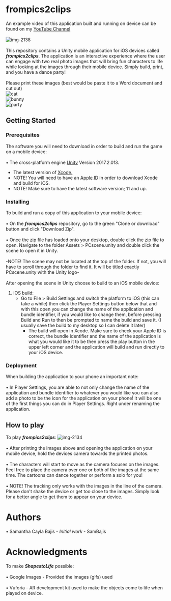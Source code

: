 # frompics2clips
An example video of this application built and running on device can be found on my [YouTube Channel](https://youtu.be/nUMD4lBmExw "Youtube")
<br />
<br /> ![img-2138](https://user-images.githubusercontent.com/35173600/39320547-71c1cdc4-4952-11e8-9eb4-ab2b09fbc74b.png)
<br />
<br /> This repository contains a Unity mobile application for iOS devices called **_frompics2clips_**. The application is an interactive experience where the user can engage with two real photo images that will bring fun characters to life while looking at the images through their mobile device. Simply build, print, and you have a dance party!
<br />
<br /> Please print these images (best would be paste it to a Word document and cut out)
<br /> ![cat](https://user-images.githubusercontent.com/35173600/39192915-4cecf650-47a8-11e8-8c73-e3369833939e.jpg)
<br /> ![bunny](https://user-images.githubusercontent.com/35173600/39192593-80afabaa-47a7-11e8-92bc-cd3331ddbcdd.jpeg)
<br /> ![party](https://user-images.githubusercontent.com/35173600/39320647-bcb54090-4952-11e8-9402-6ac9e43de6e9.jpg)

## Getting Started

### Prerequisites
The software you will need to download in order to build and run the game on a mobile device:
<br /> 
<br /> • The cross-platform engine [Unity](https://unity3d.com/unity/whats-new/unity-2017.2.0 "Unity 3D download") Version 2017.2.0f3.
<br />
- The latest version of [Xcode.](https://developer.apple.com/download/ "Xcode 9.3 Beta")
- NOTE! You will need to have an [Apple ID](https://appleid.apple.com/account#!&page=create "Developer Account") in order to download Xcode and build for iOS.
- NOTE! Make sure to have the latest software version; 11 and up.

### Installing
To build and run a copy of this application to your mobile device:
<br />
<br /> • On the **_frompics2clips_** repository, go to the green "Clone or download" button and click "Download Zip".
<br />
<br /> • Once the zip file has loaded onto your desktop, double click the zip file to open. Navigate to the folder Assets > PCscene.unity and double click the scene to open it in Unity.
<br />
<br /> -NOTE! The scene may not be located at the top of the folder. If not, you will have to scroll through the folder to find it. It will be titled exactly PCscene.unity with the Unity logo-
<br />
<br /> After opening the scene in Unity choose to build to an iOS mobile device:
<br />
1. iOS build:
   - Go to File > Build Settings and switch the platform to iOS (this can take a while) then click the Player Settings button below that and with this open you can change the name of the application and bundle identifier, if you would like to change them, before pressing Build and Run to then be prompted to name the build and save it. (I usually save the build to my desktop so I can delete it later) 
     - The build will open in Xcode. Make sure to check your Apple ID is correct, the bundle identifier and the name of the application is what you would like it to be then press the play button in the upper left corner and the application will build and run directly to your iOS device.

### Deployment
When building the application to your phone an important note:
<br />
<br /> • In Player Settings, you are able to not only change the name of the application and bundle identifier to whatever you would like you can also add a photo to be the icon for the application on your phone! It will be one of the first things you can do in Player Settings. Right under renaming the application.

## How to play
To play **_frompics2clips_**:
![img-2134](https://user-images.githubusercontent.com/35173600/39192998-8b2de0a0-47a8-11e8-97c9-bd096da81d24.png)
<br />
<br /> • After printing the images above and opening the application on your mobile device, hold the devices camera towards the printed photos. 
<br />
<br /> • The characters will start to move as the camera focuses on the images. Feel free to place the camera over one or both of the images at the same time. The cartoons can dance together or perform a solo for you!
<br />
<br /> • NOTE! The tracking only works with the images in the line of the camera. Please don't shake the device or get too close to the images. Simply look for a better angle to get them to appear on your device.

# Authors
• Samantha Cayla Bajis - _Initial work_ - SamBajis

# Acknowledgments
To make **_ShapestoLife_** possible:
<br /> 
<br /> • Google Images - Provided the images (gifs) used
<br /> 
<br /> • Vuforia - AR development kit used to make the objects come to life when played on device.
